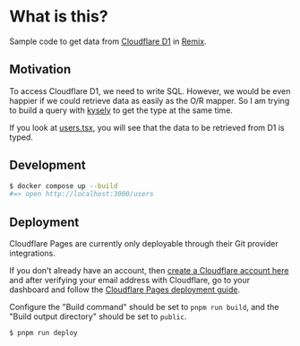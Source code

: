 # What is this?

Sample code to get data from [Cloudflare D1](https://developers.cloudflare.com/d1/) in [Remix](https://remix.run/docs).

## Motivation

To access Cloudflare D1, we need to write SQL. However, we would be even happier if we could retrieve data as easily as the O/R mapper.
So I am trying to build a query with [kysely](https://github.com/koskimas/kysely) to get the type at the same time.

If you look at [users.tsx](./app/routes/users.tsx), you will see that the data to be retrieved from D1 is typed.

## Development

```sh
$ docker compose up --build
#=> open http://localhost:3000/users
```

## Deployment

Cloudflare Pages are currently only deployable through their Git provider integrations.

If you don't already have an account, then [create a Cloudflare account here](https://dash.cloudflare.com/sign-up/pages) and after verifying your email address with Cloudflare, go to your dashboard and follow the [Cloudflare Pages deployment guide](https://developers.cloudflare.com/pages/framework-guides/deploy-anything).

Configure the "Build command" should be set to `pnpm run build`, and the "Build output directory" should be set to `public`.

```sh
$ pnpm run deploy
```
